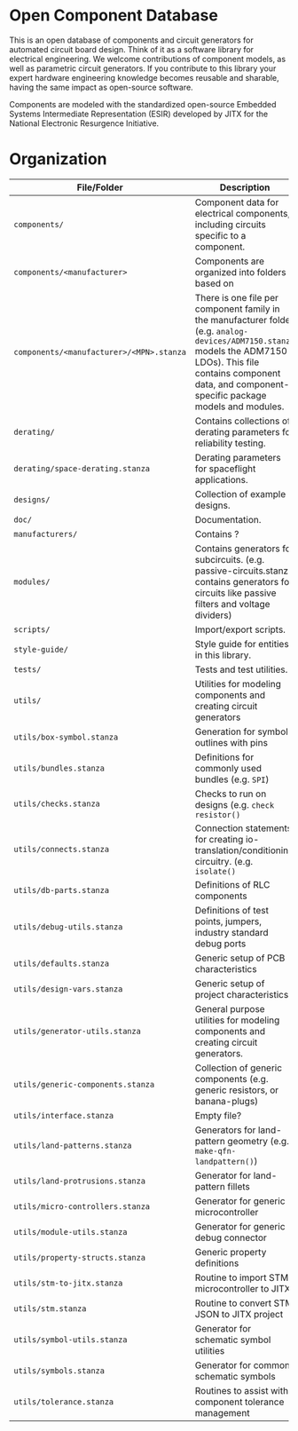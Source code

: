 # Open Component Database
 
This is an open database of components and circuit generators for automated circuit board design. Think of it as a software library for electrical engineering. We welcome contributions of component models, as well as parametric circuit generators. If you contribute to this library your expert hardware engineering knowledge becomes reusable and sharable, having the same impact as open-source software.

Components are modeled with the standardized open-source Embedded Systems Intermediate Representation (ESIR) developed by JITX for the National Electronic Resurgence Initiative.

# Organization
| File/Folder   | Description |
| ------------- |-------------|
| `components/`      | Component data for electrical components, including circuits specific to a component. |
| `components/<manufacturer>`   | Components are organized into folders based on <manufacturer> |
| `components/<manufacturer>/<MPN>.stanza`   | There is one file per component family in the manufacturer folder (e.g. `analog-devices/ADM7150.stanza` models the ADM7150 LDOs). This file contains component data, and component-specific package models and modules.|
| `derating/`      | Contains collections of derating parameters for reliability testing. |
| `derating/space-derating.stanza`      | Derating parameters for spaceflight applications. |
| `designs/`      | Collection of example designs. |
| `doc/`      | Documentation. |
| `manufacturers/`    | Contains ? |
| `modules/`      | Contains generators for subcircuits. (e.g. passive-circuits.stanza contains generators for circuits like passive filters and voltage dividers) |
| `scripts/`    | Import/export scripts. |
| `style-guide/` | Style guide for entities in this library. |
| `tests/`      | Tests and test utilities. |
| `utils/`      | Utilities for modeling components and creating circuit generators|
| `utils/box-symbol.stanza`      | Generation for symbol outlines with pins |
| `utils/bundles.stanza`      | Definitions for commonly used bundles (e.g. `SPI`) |
| `utils/checks.stanza`      | Checks to run on designs (e.g. `check resistor()`|
| `utils/connects.stanza`      | Connection statements for creating io-translation/conditioning circuitry. (e.g. `isolate()`|
| `utils/db-parts.stanza`      | Definitions of RLC components |
| `utils/debug-utils.stanza`      | Definitions of test points, jumpers, industry standard debug ports |
| `utils/defaults.stanza`      | Generic setup of PCB characteristics |
| `utils/design-vars.stanza`      | Generic setup of project characteristics |
| `utils/generator-utils.stanza`      | General purpose utilities for modeling components and creating circuit generators. |
| `utils/generic-components.stanza`      | Collection of generic components (e.g. generic resistors, or banana-plugs)|
| `utils/interface.stanza`      | Empty file? |
| `utils/land-patterns.stanza`      | Generators for land-pattern geometry (e.g. `make-qfn-landpattern()`)|
| `utils/land-protrusions.stanza`      | Generator for land-pattern fillets  |
| `utils/micro-controllers.stanza`      | Generator for generic microcontroller  |
| `utils/module-utils.stanza`      | Generator for generic debug connector  |
| `utils/property-structs.stanza`      | Generic property definitions  |
| `utils/stm-to-jitx.stanza`      | Routine to import STM microcontroller to JITX  |
| `utils/stm.stanza`      | Routine to convert STM JSON to JITX project  |
| `utils/symbol-utils.stanza`      | Generator for schematic symbol utilities |
| `utils/symbols.stanza`      | Generator for common schematic symbols  |
| `utils/tolerance.stanza`      | Routines to assist with component tolerance management  |

